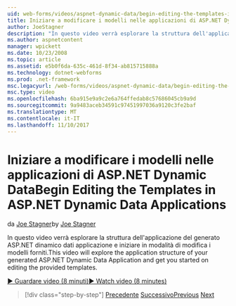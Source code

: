```yaml
---
uid: web-forms/videos/aspnet-dynamic-data/begin-editing-the-templates-in-aspnet-dynamic-data-applications
title: Iniziare a modificare i modelli nelle applicazioni di ASP.NET Dynamic Data | Documenti Microsoft
author: JoeStagner
description: "In questo video verrà esplorare la struttura dell'applicazione del generato ASP.NET dinamico dati applicazione e iniziare in modalità di modifica i modelli forniti."
ms.author: aspnetcontent
manager: wpickett
ms.date: 10/23/2008
ms.topic: article
ms.assetid: e5b0f6da-635c-461d-8f34-ab815715888a
ms.technology: dotnet-webforms
ms.prod: .net-framework
msc.legacyurl: /web-forms/videos/aspnet-dynamic-data/begin-editing-the-templates-in-aspnet-dynamic-data-applications
msc.type: video
ms.openlocfilehash: 6ba915e9a9c2e6a764ffedab8c57686045cb9a9d
ms.sourcegitcommit: 9a9483aceb34591c97451997036a9120c3fe2baf
ms.translationtype: MT
ms.contentlocale: it-IT
ms.lasthandoff: 11/10/2017
---
```

<a name="begin-editing-the-templates-in-aspnet-dynamic-data-applications"></a><span data-ttu-id="2281d-103">Iniziare a modificare i modelli nelle applicazioni di ASP.NET Dynamic Data</span><span class="sxs-lookup"><span data-stu-id="2281d-103">Begin Editing the Templates in ASP.NET Dynamic Data Applications</span></span>
====================
<span data-ttu-id="2281d-104">da [Joe Stagner](https://github.com/JoeStagner)</span><span class="sxs-lookup"><span data-stu-id="2281d-104">by [Joe Stagner](https://github.com/JoeStagner)</span></span>

<span data-ttu-id="2281d-105">In questo video verrà esplorare la struttura dell'applicazione del generato ASP.NET dinamico dati applicazione e iniziare in modalità di modifica i modelli forniti.</span><span class="sxs-lookup"><span data-stu-id="2281d-105">This video will explore the application structure of your generated ASP.NET Dynamic Data Application and get you started on editing the provided templates.</span></span>

[<span data-ttu-id="2281d-106">&#9654; Guardare video (8 minuti)</span><span class="sxs-lookup"><span data-stu-id="2281d-106">&#9654; Watch video (8 minutes)</span></span>](https://channel9.msdn.com/Blogs/ASP-NET-Site-Videos/begin-editing-the-templates-in-aspnet-dynamic-data-applications)

>[!div class="step-by-step"]
<span data-ttu-id="2281d-107">[Precedente](getting-started-with-dynamic-data.md)
[Successivo](begin-modifying-dynamic-data-applications-with-url-routing.md)</span><span class="sxs-lookup"><span data-stu-id="2281d-107">[Previous](getting-started-with-dynamic-data.md)
[Next](begin-modifying-dynamic-data-applications-with-url-routing.md)</span></span>
